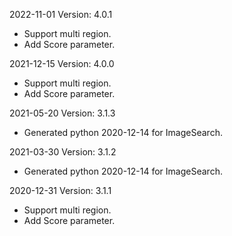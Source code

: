 2022-11-01 Version: 4.0.1
- Support multi region.
- Add Score parameter.

2021-12-15 Version: 4.0.0
- Support multi region.
- Add Score parameter.

2021-05-20 Version: 3.1.3
- Generated python 2020-12-14 for ImageSearch.

2021-03-30 Version: 3.1.2
- Generated python 2020-12-14 for ImageSearch.

2020-12-31 Version: 3.1.1
- Support multi region.
- Add Score parameter.

